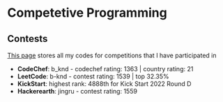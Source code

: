 # Competetive Programming
## Contests

[This page](/contest) stores all my codes for competitions that I have participated in

- **CodeChef**: b_knd - codechef rating: 1363 | country rating: 21
- **LeetCode**: b-knd - contest rating: 1539 | top 32.35%
- **KickStart**: highest rank: 4888th for Kick Start 2022 Round D 
- **Hackerearth**: jingru - contest rating: 1559
